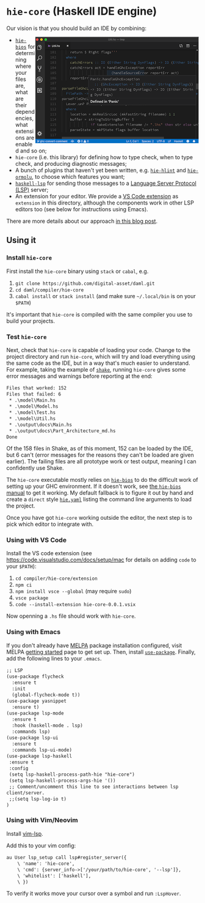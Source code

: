 # `hie-core` (Haskell IDE engine)

Our vision is that you should build an IDE by combining:


<img style="float:right;" src="img/vscode2.png"/>

* [`hie-bios`](https://github.com/mpickering/hie-bios) for determining where your files are, what are their dependencies, what extensions are enabled and so on;
* `hie-core` (i.e. this library) for defining how to type check, when to type check, and producing diagnostic messages;
* A bunch of plugins that haven't yet been written, e.g. [`hie-hlint`](https://github.com/ndmitchell/hlint) and [`hie-ormolu`](https://github.com/tweag/ormolu), to choose which features you want;
* [`haskell-lsp`](https://github.com/alanz/haskell-lsp) for sending those messages to a [Language Server Protocol (LSP)](https://microsoft.github.io/language-server-protocol/) server;
* An extension for your editor. We provide a [VS Code extension](https://code.visualstudio.com/api) as `extension` in this directory, although the components work in other LSP editors too (see below for instructions using Emacs).

There are more details about our approach [in this blog post](https://4ta.uk/p/shaking-up-the-ide).

## Using it

### Install `hie-core`

First install the `hie-core` binary using `stack` or `cabal`, e.g.

1. `git clone https://github.com/digital-asset/daml.git`
2. `cd daml/compiler/hie-core`
3. `cabal install` or `stack install` (and make sure `~/.local/bin` is on your `$PATH`)

It's important that `hie-core` is compiled with the same compiler you use to build your projects.

### Test `hie-core`

Next, check that `hie-core` is capable of loading your code. Change to the project directory and run `hie-core`, which will try and load everything using the same code as the IDE, but in a way that's much easier to understand. For example, taking the example of [`shake`](https://github.com/ndmitchell/shake), running `hie-core` gives some error messages and warnings before reporting at the end:

```
Files that worked: 152
Files that failed: 6
 * .\model\Main.hs
 * .\model\Model.hs
 * .\model\Test.hs
 * .\model\Util.hs
 * .\output\docs\Main.hs
 * .\output\docs\Part_Architecture_md.hs
Done
```

Of the 158 files in Shake, as of this moment, 152 can be loaded by the IDE, but 6 can't (error messages for the reasons they can't be loaded are given earlier). The failing files are all prototype work or test output, meaning I can confidently use Shake.

The `hie-core` executable mostly relies on [`hie-bios`](https://github.com/mpickering/hie-bios) to do the difficult work of setting up your GHC environment. If it doesn't work, see [the `hie-bios` manual](https://github.com/mpickering/hie-bios#readme) to get it working. My default fallback is to figure it out by hand and create a `direct` style [`hie.yaml`](https://github.com/ndmitchell/shake/blob/master/hie.yaml) listing the command line arguments to load the project.

Once you have got `hie-core` working outside the editor, the next step is to pick which editor to integrate with.

### Using with VS Code

Install the VS code extension (see https://code.visualstudio.com/docs/setup/mac for details on adding `code` to your `$PATH`):

1. `cd compiler/hie-core/extension`
2. `npm ci`
3. `npm install vsce --global` (may require `sudo`)
4. `vsce package`
5. `code --install-extension hie-core-0.0.1.vsix`

Now openning a `.hs` file should work with `hie-core`.

### Using with Emacs

If you don't already have [MELPA](https://melpa.org/#/) package installation configured, visit MELPA [getting started](https://melpa.org/#/getting-started) page to get set up. Then, install [`use-package`](https://melpa.org/#/use-package). Finally, add the following lines to your `.emacs`.
```elisp
;; LSP
(use-package flycheck
  :ensure t
  :init
  (global-flycheck-mode t))
(use-package yasnippet
  :ensure t)
(use-package lsp-mode
  :ensure t
  :hook (haskell-mode . lsp)
  :commands lsp)
(use-package lsp-ui
  :ensure t
  :commands lsp-ui-mode)
(use-package lsp-haskell
 :ensure t
 :config
 (setq lsp-haskell-process-path-hie "hie-core")
 (setq lsp-haskell-process-args-hie '())
 ;; Comment/uncomment this line to see interactions between lsp client/server.
 ;;(setq lsp-log-io t)
)
```

### Using with Vim/Neovim

Install [vim-lsp](https://github.com/prabirshrestha/vim-lsp).

Add this to your vim config:

```vim
au User lsp_setup call lsp#register_server({
    \ 'name': 'hie-core',
    \ 'cmd': {server_info->['/your/path/to/hie-core', '--lsp']},
    \ 'whitelist': ['haskell'],
    \ })
```

To verify it works move your cursor over a symbol and run `:LspHover`.
